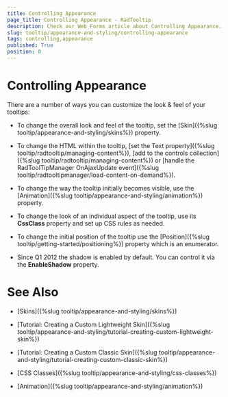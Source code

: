 ```yaml
---
title: Controlling Appearance
page_title: Controlling Appearance - RadTooltip
description: Check our Web Forms article about Controlling Appearance.
slug: tooltip/appearance-and-styling/controlling-appearance
tags: controlling,appearance
published: True
position: 0
---
```


# Controlling Appearance




There are a number of ways you can customize the look & feel of your tooltips:

* To change the overall look and feel of the tooltip, set the [Skin]({%slug tooltip/appearance-and-styling/skins%}) property.

* To change the HTML within the tooltip, [set the Text property]({%slug tooltip/radtooltip/managing-content%}), [add to the controls collection]({%slug tooltip/radtooltip/managing-content%}) or [handle the RadToolTipManager OnAjaxUpdate event]({%slug tooltip/radtooltipmanager/load-content-on-demand%}).

* To change the way the tooltip initially becomes visible, use the [Animation]({%slug tooltip/appearance-and-styling/animation%}) property.

* To change the look of an individual aspect of the tooltip, use its **CssClass** property and set up CSS rules as needed.

* To change the initial position of the tooltip use the [Position]({%slug tooltip/getting-started/positioning%}) property which is an enumerator.

* Since Q1 2012 the shadow is enabled by default. You can control it via the **EnableShadow** property.

# See Also

 * [Skins]({%slug tooltip/appearance-and-styling/skins%})

 * [Tutorial: Creating a Custom Lightweight Skin]({%slug tooltip/appearance-and-styling/tutorial-creating-custom-lightweight-skin%})

 * [Tutorial: Creating a Custom Classic Skin]({%slug tooltip/appearance-and-styling/tutorial-creating-custom-classic-skin%})

 * [CSS Classes]({%slug tooltip/appearance-and-styling/css-classes%})

 * [Animation]({%slug tooltip/appearance-and-styling/animation%})
